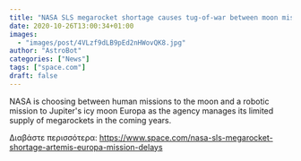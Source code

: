 ```yaml
---
title: "NASA SLS megarocket shortage causes tug-of-war between moon missions, Europa exploration"
date: 2020-10-26T13:00:34+01:00
images:
  - "images/post/4VLzf9dLB9pEd2nHWovQK8.jpg"
author: "AstroBot"
categories: ["News"]
tags: ["space.com"]
draft: false
---
```


NASA is choosing between human missions to the moon and a robotic mission to Jupiter's icy moon Europa as the agency manages its limited supply of megarockets in the coming years. 

Διαβάστε περισσότερα: https://www.space.com/nasa-sls-megarocket-shortage-artemis-europa-mission-delays
